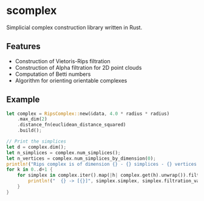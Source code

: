 # scomplex

Simplicial complex construction library written in Rust.

## Features
- Construction of Vietoris-Rips filtration
- Construction of Alpha filtration for 2D point clouds
- Computation of Betti numbers
- Algorithm for orienting orientable complexes

## Example

```rust
let complex = RipsComplex::new(&data, 4.0 * radius * radius)
    .max_dim(2)
    .distance_fn(euclidean_distance_squared)
    .build();

// Print the simplices
let d = complex.dim();
let n_simplices = complex.num_simplices();
let n_vertices = complex.num_simplices_by_dimension(0);
println!("Rips complex is of dimension {} - {} simplices - {} vertices.", d, n_simplices, n_vertices);
for k in 0..d+1 {
    for simplex in complex.iter().map(|h| complex.get(h).unwrap()).filter(|s| s.simplex.dim() == k) {
        println!("  {} -> [{}]", simplex.simplex, simplex.filtration_value);
    }
}
```
